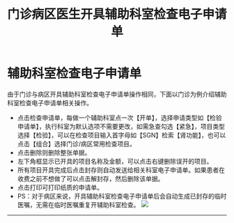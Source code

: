 ﻿---
title: 门诊病区医生开具辅助科室检查电子申请单
description: 本文主要介绍门诊病区医生开具辅助科室检查电子申请单，使用人员：医生。
categories:
 - 医生工作站
tags:
 - 住院
 - 门诊
 - 医生
---
# 辅助科室检查电子申请单

由于门诊与病区开具辅助科室检查电子申请单操作相同，下面以门诊为例介绍辅助科室检查电子申请单相关操作。

* 点击检查申请单，每做一个辅助科室点一次【开单】，选择申请类型如【检验申请单】，执行科室为默认选项不需要更改，如需急查勾选【紧急】，项目类型选择【检验】，可以在检查项目输入首字母如【SGN】检索【肾功能】，也可以点击【组合】选择门诊/病区常用检查项目。
* 点击删除则删除整张单据。
* 左下角框显示已开具的项目名称及金额，可以点击右键删除误开的项目。
* 所有项目开具完成后点击封存则自动发送给相关科室电子申请单。如果患者在收费之前不想做了可以点击解封存，然后删除该单据。
* 点击打印可打印纸质的申请单。
* PS：对于病区来说，开具辅助科室检查电子申请单后会自动生成已封存的临时医嘱，无需在临时医嘱重复开辅助科室检查。
![](http://img.99ios.com/18-9-19/78744825.jpg)


---






